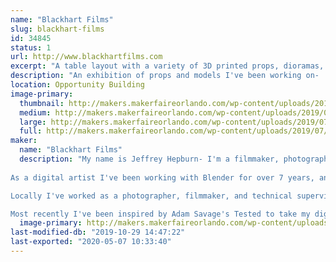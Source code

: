```yaml
---
name: "Blackhart Films"
slug: blackhart-films
id: 34845
status: 1
url: http://www.blackhartfilms.com
excerpt: "A table layout with a variety of 3D printed props, dioramas, etc.... "
description: "An exhibition of props and models I've been working on-  props are designed in Fusion 360 to be as functional to their screen counter-parts as possible, and printed on a combination of FDM and SLA machines."
location: Opportunity Building
image-primary:
  thumbnail: http://makers.makerfaireorlando.com/wp-content/uploads/2019/07/Blackhart-Films-Logo-1-150x150.jpg
  medium: http://makers.makerfaireorlando.com/wp-content/uploads/2019/07/Blackhart-Films-Logo-1-300x300.jpg
  large: http://makers.makerfaireorlando.com/wp-content/uploads/2019/07/Blackhart-Films-Logo-1-1024x1024.jpg
  full: http://makers.makerfaireorlando.com/wp-content/uploads/2019/07/Blackhart-Films-Logo-1.jpg
maker:
  name: "Blackhart Films"
  description: "My name is Jeffrey Hepburn- I'm a filmmaker, photographer, and digital artist. I've always been motivated by a passion for making stories and driven to capture moments. I pride myself for having an eye for the interplay between light, colour, and materials- trying to highlight the detail and beauty in even the smallest things we might take for granted day to day.
​
As a digital artist I've been working with Blender for over 7 years, and I specialise in hard-surface modelling, PBR texturing, lighting, and the Cycles node editor. 

Locally I've worked as a photographer, filmmaker, and technical supervisor for many of the local festivals, political campaigns, and productions. I'm also one of the founding board members of the Orlando Filmmaker's Coalition (OFC), a registered non-profit dedicated to educating and providing a space for the local arts community to network and create movies. 

Most recently I've been inspired by Adam Savage's Tested to take my digital art and make it real- with 3D printing and electronics for prop design. "
  image-primary: http://makers.makerfaireorlando.com/wp-content/uploads/2019/07/Blackhart-Films-Logo-1024x1024.jpg
last-modified-db: "2019-10-29 14:47:22"
last-exported: "2020-05-07 10:33:40"
---
```

